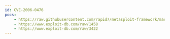 ```yaml
---
id: CVE-2006-0476
pocs:
    - https://raw.githubusercontent.com/rapid7/metasploit-framework/master/modules/exploits/windows/browser/winamp_playlist_unc.rb
    - https://www.exploit-db.com/raw/1458
    - https://www.exploit-db.com/raw/3422
---
```

